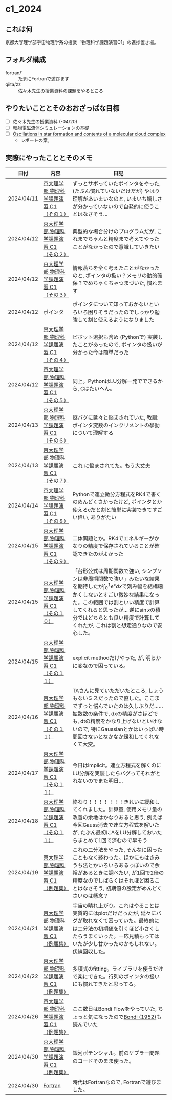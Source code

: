 # c1_2024

## これは何
京都大学理学部宇宙物理学系の授業「物理科学課題演習C1」の進捗置き場。

## フォルダ構成
<dl>
  <dt>fortran/</dt>
  <dd>たまにFortranで遊びます</dd>
  <dt>qiita/zz</dt>
  <dd>佐々木先生の授業資料の課題をやるところ</dd>
</dl> 

## やりたいこととそのおおざっぱな目標
- [ ] 佐々木先生の授業資料 (-04/20)
- [ ] 輻射電磁流体シミュレーションの基礎
- [ ] [Oscillations in star formation and contents of a molecular cloud complex](https://ui.adsabs.harvard.edu/abs/1985A%26A...142..297B/abstract)
  - レポートの案。

## 実際にやったこととそのメモ
| **日付**   | **内容** | **日記** |
|------------|----------|----------|
| 2024/04/11 | [京大理学部 物理科学課題演習 C1 （その１）](https://qiita.com/sasakitakanori/items/53510d320819ef0dcfab)   | ずっとサボっていたポインタをやった, (たぶん慣れていないだけだが) やはり理解があいまいなのと, いまいち嬉しさが分かっていないので自発的に使うことはなさそう… |
| 2024/04/12 | [京大理学部 物理科学課題演習 C1 （その２）](https://qiita.com/sasakitakanori/items/619760ce65460a3ed57e)   | 典型的な場合分けのプログラムだが, これまでちゃんと精度まで考えてやったことがなかったので意識していきたい  |
| 2024/04/12 | [京大理学部 物理科学課題演習 C1 （その３）](https://qiita.com/sasakitakanori/items/f4e85fc417cc377f61de)   | 情報落ちを全く考えたことがなかったのと, ポインタの扱い？メモリの動的確保？でめちゃくちゃつまづいた, 慣れます  |
| 2024/04/12 | ポインタ | ポインタについて知っておかないといろいろ困りそうだったのでしっかり勉強して割と使えるようになりました  |
| 2024/04/12 | [京大理学部 物理科学課題演習 C1 （その４）](https://qiita.com/sasakitakanori/items/a755414cfb221033bc9d)   | ピボット選択も含め (Pythonで) 実装したことがあったので, ポインタの扱いが分かった今は簡単だった  |
| 2024/04/12 | [京大理学部 物理科学課題演習 C1 （その５）](https://qiita.com/sasakitakanori/items/b1a0c54b6a566166d80e)   | 同上。PythonはLU分解一発でできるから, Cはたいへん。  |
| 2024/04/13 | [京大理学部 物理科学課題演習 C1 （その６）](https://qiita.com/sasakitakanori/items/732e31edf599e054caac)   | 謎バグに延々と悩まされていた, 教訓: ポインタ変数のインクリメントの挙動について理解する  |
| 2024/04/13 | [京大理学部 物理科学課題演習 C1 （その７）](https://qiita.com/sasakitakanori/items/ff85a44a473b0a88758e)   | [これ](https://qiita.com/nyan99/items/0ebb446028b069a1e9e4) に悩まされてた。もう大丈夫  |
| 2024/04/14 | [京大理学部 物理科学課題演習 C1 （その８）](https://qiita.com/sasakitakanori/items/ebaf980a1cd52cf0f634)   | Pythonで連立微分方程式をRK4で書くのめんどくさかったけど, ポインタとか使えるcだと割と簡単に実装できてすごい偉い, ありがたい  |
| 2024/04/15 | [京大理学部 物理科学課題演習 C1 （その９）](https://qiita.com/sasakitakanori/items/bc924f5ab5fa29105d59)   | 二体問題とか。RK4でエネルギーがかなりの精度で保存されていることが確認できたのがよかった  |
| 2024/04/15 | [京大理学部 物理科学課題演習 C1 （その１０）](https://qiita.com/sasakitakanori/items/a1831f65043d20190c93)   | 「台形公式は周期関数で強い, シンプソンは非周期関数で強い」みたいな結果を期待したが$\int_0^1 e^xdx$で刻み幅を結構細かくしないとすごい微妙な結果になった。この範囲では割といい精度で計算してくれると思ったが… 逆に$\sin x$の積分ではどちらとも良い精度で計算してくれたが, これは割と想定通りなので安心した。  |
| 2024/04/15 | [京大理学部 物理科学課題演習 C1 （その１１）](https://qiita.com/sasakitakanori/items/adecf543657de8a6fdfc)   | explicit methodだけやった, が, 明らかに変なので困っている。  |
| 2024/04/16 | [京大理学部 物理科学課題演習 C1 （その１１）](https://qiita.com/sasakitakanori/items/adecf543657de8a6fdfc)   | TAさんに見ていただいたところ, しょうもないミスだったので直した。ここまでずっと悩んでいたのは久しぶりだ…… 拡散数の条件で, dxの精度がさほどでも, dtの精度をかなり上げないといけないので, 特にGaussianとかはいっぱい時間回さないとなかなか緩和してくれなくて大変。  |
| 2024/04/17 | [京大理学部 物理科学課題演習 C1 （その１１）](https://qiita.com/sasakitakanori/items/adecf543657de8a6fdfc)   | 今日はimplicit。連立方程式を解くのにLU分解を実装したらバグってそれがとれないのでまた明日…  |
| 2024/04/18 | [京大理学部 物理科学課題演習 C1 （その１１）](https://qiita.com/sasakitakanori/items/adecf543657de8a6fdfc)   | 終わり！！！！！！！きれいに緩和してくれました。計算量, 使用メモリ量の改善の余地はかなりあると思う, 例えば今回Gauss消去で連立方程式を解いたが, たぶん最初にAをLU分解しておいたらまとめて1回で済むので早そう  |
| 2024/04/19 | [京大理学部 物理科学課題演習 C1 （例題集）](https://qiita.com/sasakitakanori/items/1264d5955f0a5e9b341d)   | これの二分法をやった, そんなに困ったこともなく終わった。ほかにもはさみうち法とかいろいろあるっぽいので余裕があるときに調べたい, が1回で2倍の精度なのでしばらくはそれほど困ることはなさそう, 初期値の設定がめんどくさいのは懸念？  |
| 2024/04/21 | [京大理学部 物理科学課題演習 C1 （例題集）](https://qiita.com/sasakitakanori/items/1264d5955f0a5e9b341d)   | 宇宙の晴れ上がり。これはやることは実質的にはplotだけだったが, 延々にバグが取れなくて困っていた。最終的には二分法の初期値を引くほど小さくしたらうまくいった。一応見積もってはいたが少し甘かったのかもしれない。伏線回収した。  |
| 2024/04/22 | [京大理学部 物理科学課題演習 C1 （例題集）](https://qiita.com/sasakitakanori/items/1264d5955f0a5e9b341d)   | 多項式のfitting。ライブラリを使うだけで楽にできた。行列のポインタの扱いにも慣れてきたと思ってる。  |
| 2024/04/26 | [京大理学部 物理科学課題演習 C1 （例題集）](https://qiita.com/sasakitakanori/items/1264d5955f0a5e9b341d)   | ここ数日はBondi Flowをやっていた, ちょっと気になったので[Bondi (1952)](https://ui.adsabs.harvard.edu/abs/1952MNRAS.112..195B/abstract)も読んでいた  |
| 2024/04/30 | [京大理学部 物理科学課題演習 C1 （例題集）](https://qiita.com/sasakitakanori/items/1264d5955f0a5e9b341d)   | 銀河ポテンシャル。前のケプラー問題のコードそのまま使った。  |
| 2024/04/30 | [Fortran](https://www7b.biglobe.ne.jp/~fortran/education/fortran90/sec0.html)   | 時代はFortranなので, Fortranで遊びました。  |